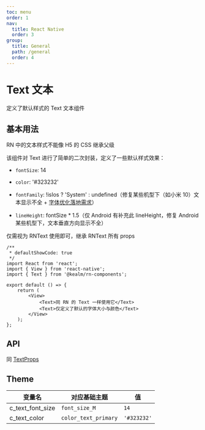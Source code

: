 ```yaml
---
toc: menu
order: 1
nav:
  title: React Native
  order: 3
group:
  title: General
  path: /general
  order: 4
---
```


# Text 文本

定义了默认样式的 Text 文本组件

## 基本用法

RN 中的文本样式不能像 H5 的 CSS 继承父级

该组件对 Text 进行了简单的二次封装，定义了一些默认样式效果：

- `fontSize`: 14

- `color`: '#323232'

- `fontFamily`: !isIos ? 'System' : undefined（修复某些机型下（如小米 10）文本显示不全 + [字体优化落地需求](https://www.tapd.cn/33626548/prong/stories/view/1133626548001115315)）

- `lineHeight`: fontSize * 1.5（仅 Android 有补充此 lineHeight，修复 Android 某些机型下，文本垂直方向显示不全）

仅需视为 RNText 使用即可，继承 RNText 所有 props

```tsx
/**
 * defaultShowCode: true
 */
import React from 'react';
import { View } from 'react-native';
import { Text } from '@kealm/rn-components';

export default () => {
    return (
        <View>
            <Text>同 RN 的 Text 一样使用它</Text>
            <Text>仅定义了默认的字体大小与颜色</Text>
        </View>
    );
};
```

## API


同 [TextProps](https://reactnative.cn/docs/text)

## Theme

| **变量名** | **对应基础主题**     | **值**    |
|--------------------|--------------|--------|
| c_text_font_size | `font_size_M`        | `14`        |
| c_text_color     | `color_text_primary` | `'#323232'` |